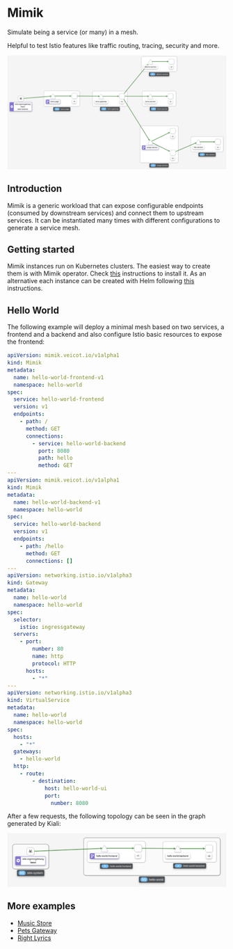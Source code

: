 # Mimik

Simulate being a service (or many) in a mesh.

Helpful to test Istio features like traffic routing, tracing, security and more. 

![right-lyrics](docs/examples/right-lyrics/right-lyrics.png)

## Introduction

Mimik is a generic workload that can expose configurable endpoints (consumed by downstream services) and connect them to upstream services. It can be instantiated many times with different configurations to generate a service mesh.

## Getting started

Mimik instances run on Kubernetes clusters. The easiest way to create them is with Mimik operator. Check [this](docs/operator.md) instructions to install it. As an alternative each instance can be created with Helm following [this](docs/helm.md) instructions.

## Hello World

The following example will deploy a minimal mesh based on two services, a frontend and a backend and also configure Istio basic resources to expose the frontend: 

```yaml
apiVersion: mimik.veicot.io/v1alpha1
kind: Mimik
metadata:
  name: hello-world-frontend-v1
  namespace: hello-world
spec:
  service: hello-world-frontend
  version: v1
  endpoints:
    - path: /
      method: GET
      connections:
        - service: hello-world-backend
          port: 8080
          path: hello
          method: GET
---      
apiVersion: mimik.veicot.io/v1alpha1
kind: Mimik
metadata:
  name: hello-world-backend-v1
  namespace: hello-world
spec:
  service: hello-world-backend
  version: v1
  endpoints:
    - path: /hello
      method: GET
      connections: []
---
apiVersion: networking.istio.io/v1alpha3
kind: Gateway
metadata:
  name: hello-world
  namespace: hello-world
spec:
  selector:
    istio: ingressgateway
  servers:
    - port:
        number: 80
        name: http
        protocol: HTTP
      hosts:
        - "*"
---
apiVersion: networking.istio.io/v1alpha3
kind: VirtualService
metadata:
  name: hello-world
  namespace: hello-world
spec:
  hosts:
    - "*"
  gateways:
    - hello-world
  http:
    - route:
        - destination:
            host: hello-world-ui
            port:
              number: 8080
```

After a few requests, the following topology can be seen in the graph generated by Kiali:

![mimik](docs/examples/hello-world/hello_world.png)

## More examples

* [Music Store](docs/examples/music-store/music-store.md)
* [Pets Gateway](docs/examples/pets-gateway/pets-gateway.md)
* [Right Lyrics](docs/examples/right-lyrics/right-lyrics.md)
